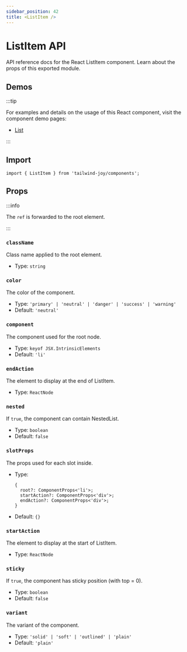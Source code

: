 ```yaml
---
sidebar_position: 42
title: <ListItem />
---
```


# ListItem API

<AvailableFrom version="0.7.0" />

API reference docs for the React ListItem component.
Learn about the props of this exported module.

## Demos

:::tip

For examples and details on the usage of this React component, visit the component demo pages:

- [List](../components/list)

:::

## Import

```tsx
import { ListItem } from 'tailwind-joy/components';
```

## Props

:::info

The `ref` is forwarded to the root element.

:::

### `className`

Class name applied to the root element.

- Type: `string`

### `color`

The color of the component.

- Type: `'primary' | 'neutral' | 'danger' | 'success' | 'warning'`
- Default: `'neutral'`

### `component`

The component used for the root node.

- Type: `keyof JSX.IntrinsicElements`
- Default: `'li'`

### `endAction`

The element to display at the end of ListItem.

- Type: `ReactNode`

### `nested`

If `true`, the component can contain NestedList.

- Type: `boolean`
- Default: `false`

### `slotProps`

The props used for each slot inside.

- Type:
  ```tsx
  {
    root?: ComponentProps<'li'>;
    startAction?: ComponentProps<'div'>;
    endAction?: ComponentProps<'div'>;
  }
  ```
- Default: `{}`

### `startAction`

The element to display at the start of ListItem.

- Type: `ReactNode`

### `sticky`

If `true`, the component has sticky position (with top = 0).

- Type: `boolean`
- Default: `false`

### `variant`

The variant of the component.

- Type: `'solid' | 'soft' | 'outlined' | 'plain'`
- Default: `'plain'`
